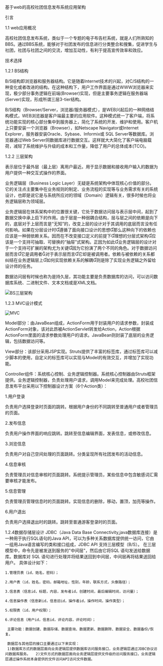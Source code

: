 基于web的高校社团信息发布系统应用架构

引言

1.1 web应用概况

   高校社团信息发布系统，类似于一个专题的电子布告栏系统，就是人们所熟知的BBS。通过BBS系统，能够对于社团发布的信息进行分类整合和搜集，促进学生与社团，社团与社团之间的交流，增加互动性，有利于提高宣传效率和效应。
  
技术选择

1.2.1 BS结构

   B/S结构即浏览器和服务器结构。它是随着Internet技术的兴起，对C/S结构的一种变化或者改进的结构。在这种结构下，用户工作界面是通过WWW浏览器来实现，极少部分事务逻辑在前端(Browser)实现，但是主要事务逻辑在服务器端(Server)实现，形成所谓三层3-tier结构。
   
  B/S结构（Browser/Server，浏览器/服务器模式），是WEB兴起后的一种网络结构模式，WEB浏览器是客户端最主要的应用软件。这种模式统一了客户端，将系统功能实现的核心部分集中到服务器上，简化了系统的开发、维护和使用。客户机上只要安装一个浏览器（Browser），如Netscape Navigator或Internet Explorer，服务器安装Oracle、Sybase、Informix或 SQL Server等数据库。浏览器通过Web Server同数据库进行数据交互。这样就大大简化了客户端电脑载荷，减轻了系统维护与升级的成本和工作量，降低了用户的总体成本(TCO)。
	
1.2.2 三层架构

  表示层位于最外层（最上层）离用户最近。用于显示数据和接收用户输入的数据为用户提供一种交互式操作的界面。 
  
  业务逻辑层（Business Logic Layer）无疑是系统架构中体现核心价值的部分。它的关注点主要集中在业务规则的制定、业务流程的实现等与业务需求有关的系统设计，也即是说它是与系统所应对的领域（Domain）逻辑有关，很多时候也将业务逻辑层称为领域层。
  
  业务逻辑层在体系架构中的位置很关键，它处于数据访问层与表示层中间，起到了数据交换中承上启下的作用。由于层是一种弱耦合结构，层与层之间的依赖是向下的，底层对于上层而言是“无知”的，改变上层的设计对于其调用的底层而言没有任何影响。如果在分层设计时遵循了面向接口设计的思想那么这种向下的依赖也应该是一种弱依赖关系。因而在不改变接口定义的前提下理想的分层式架构应该是一个支持可抽取、可替换的“抽屉”式架构。正因为如此业务逻辑层的设计对于一个支持可扩展的架构尤为关键因为它扮演了两个不同的角色。对于数据访问层而言它是调用者对于表示层而言它却是被调用者。依赖与被依赖的关系都纠结在业务逻辑层上如何实现依赖关系的解耦则是除了实现业务逻辑之外留给设计师的任务。
  
  数据访问层有时候也称为是持久层，其功能主要是负责数据库的访问，可以访问数据库系统、二进制文件、文本文档或是XML文档。

![BS三层架构](http://fmn.rrimg.com/fmn066/20130602/1910/original_K3L9_229c00000ae01190.gif)

1.2.3 MVC设计模式

![MVC](http://fmn.rrfmn.com/fmn058/20130602/1910/original_ldcN_6dfe000068911191.jpg)

Model部分：由JavaBean组成，ActionForm用于封装用户的请求参数，封装成ActionForm对象，该对此昂被ActionServlet转发给Action，Action根据ActionForm里面的请求参数处理用户的请求。JavaBean则封装了底层的业务逻辑，包括数据访问等。

View部分：该部分采用JSP实现。Struts提供了丰富的标签库，通过标签库可以减少脚本的使用，自定义的标签库可以实现与Model的有效交互，并增加了实现功能。

Controller组件：系统核心控制、业务逻辑控制器。系统核心控制器由Struts框架提供。业务逻辑控制器，负责处理用户请求，调用Model来完成处理。高校社团信息发布平台采用以下控制器设计方案（6个Action类）：

1.用户登录

  负责用户选择登录时页面的跳转。根据用户身份的不同跳转至普通用户或者管理员的页面。
  
2.发布信息

  负责用户操作界面的响应跳转。跳转至信息编辑界面，发表信息，或修改信息。
  
3.浏览信息

  负责用户对自己空间处理的页面跳转。分类呈现所有社团发布的活动信息。
  
4.信息审核

  负责管理员对信息审核时页面跳转。系统提示管理员，某些信息中包含敏感词汇需要审核才能发布。
  
5.信息管理  

  负责管理员管理信息时的页面跳转。实现信息的删除，移动，置顶，加亮等操作。
  
6.用户退出

  负责用户选择退出时的跳转。跳转至普通游客登录时的页面。


1.2.4数据存储层设计
   JDBC（Java Data Base Connectivity,java数据库连接）是一种用于执行SQL语句的Java API，可以为多种关系数据库提供统一访问，它由一组用Java语言编写的类和接口组成，JDBC API 支持三层模型（B/S）。
  在三层模型中，命令先是被发送到服务的"中间层"，然后由它将SQL 语句发送给数据库。数据库对 SQL 语句进行处理并将结果送回到中间层，中间层再将结果送回给用户。
	具体设计如下：
	
	1.管理员表（id，姓名，密码）；
	
	2.用户表（id，姓名，密码，邮箱地址，性别，年龄，联系方式，头像路径）；
	
	3.信息表（信息id，标题，内容，发布者id，创建时间，最后编辑时间，访问量）；
	
	4.信息操作表（信息新id，信息旧id，操作者id，操作时间，操作类型）；
	
	5.权限表（id，用户权限）；
	
	6.评论信息（用户id，信息id，评论内容，评论时间）；
	
     主要功能：数据创建、数据存储、数据查询、数据更新、数据删除、数据安全、数据备份/恢复。
     
     数据层与其他层的接口主要通过以下来实现：　　
     1)数据库方式的数据层面向业务逻辑层提供数据库访问服务接口，业务逻辑层通过JDBC协议访问数据库服务。　　2)文件方式的数据层面向业务逻辑层提供文件级的访问服务接口，业务逻辑层通过操作系统本身提供的文件访问API访问文件数据。
